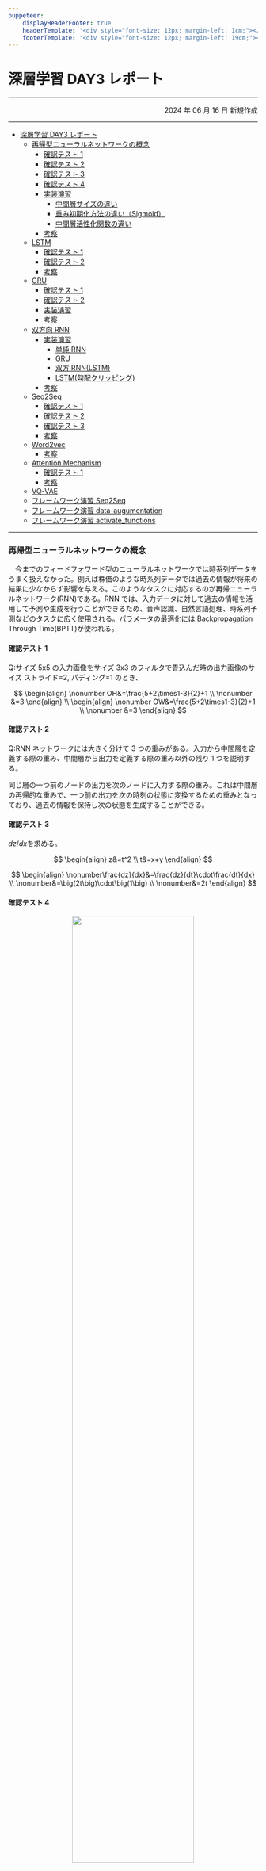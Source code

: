 ```yaml
---
puppeteer:
    displayHeaderFooter: true
    headerTemplate: '<div style="font-size: 12px; margin-left: 1cm;"></div>'
    footerTemplate: '<div style="font-size: 12px; margin-left: 19cm;"><span class="pageNumber"></span>/<span class="totalPages"></span></div>'
---
```


# 深層学習 DAY3 レポート

---

<div style="text-align: right;">

2024 年 06 月 16 日 新規作成

</div>

---

<!-- code_chunk_output -->

- [深層学習 DAY3 レポート](#深層学習-day3-レポート)
    - [再帰型ニューラルネットワークの概念](#再帰型ニューラルネットワークの概念)
      - [確認テスト 1](#確認テスト-1)
      - [確認テスト 2](#確認テスト-2)
      - [確認テスト 3](#確認テスト-3)
      - [確認テスト 4](#確認テスト-4)
      - [実装演習](#実装演習)
        - [中間層サイズの違い](#中間層サイズの違い)
        - [重み初期化方法の違い（Sigmoid）](#重み初期化方法の違いsigmoid)
        - [中間層活性化関数の違い](#中間層活性化関数の違い)
      - [考察](#考察)
    - [LSTM](#lstm)
      - [確認テスト 1](#確認テスト-1-1)
      - [確認テスト 2](#確認テスト-2-1)
      - [考察](#考察-1)
    - [GRU](#gru)
      - [確認テスト 1](#確認テスト-1-2)
      - [確認テスト 2](#確認テスト-2-2)
      - [実装演習](#実装演習-1)
      - [考察](#考察-2)
    - [双方向 RNN](#双方向-rnn)
      - [実装演習](#実装演習-2)
        - [単純 RNN](#単純-rnn)
        - [GRU](#gru-1)
        - [双方 RNN(LSTM)](#双方-rnnlstm)
        - [LSTM(勾配クリッピング)](#lstm勾配クリッピング)
      - [考察](#考察-3)
    - [Seq2Seq](#seq2seq)
      - [確認テスト 1](#確認テスト-1-3)
      - [確認テスト 2](#確認テスト-2-3)
      - [確認テスト 3](#確認テスト-3-1)
      - [考察](#考察-4)
    - [Word2vec](#word2vec)
      - [考察](#考察-5)
    - [Attention Mechanism](#attention-mechanism)
      - [確認テスト 1](#確認テスト-1-4)
      - [考察](#考察-6)
    - [VQ-VAE](#vq-vae)
    - [フレームワーク演習 Seq2Seq](#フレームワーク演習-seq2seq)
    - [フレームワーク演習 data-augumentation](#フレームワーク演習-data-augumentation)
    - [フレームワーク演習 activate\_functions](#フレームワーク演習-activate_functions)

<!-- /code_chunk_output -->

---

### 再帰型ニューラルネットワークの概念

&emsp;今までのフィードフォワード型のニューラルネットワークでは時系列データをうまく扱えなかった。例えば株価のような時系列データでは過去の情報が将来の結果に少なからず影響を与える。このようなタスクに対応するのが再帰ニューラルネットワーク(RNN)である。RNN では、入力データに対して過去の情報を活用して予測や生成を行うことができるため、音声認識、自然言語処理、時系列予測などのタスクに広く使用される。パラメータの最適化には Backpropagation Through Time(BPTT)が使われる。

#### 確認テスト 1

Q:サイズ 5x5 の入力画像をサイズ 3x3 のフィルタで畳込んだ時の出力画像のサイズ
ストライド=2, パディング=1 のとき、

$$
\begin{align}
    \nonumber OH&=\frac{5+2\times1-3}{2}+1 \\
    \nonumber &=3
\end{align} \\
\begin{align}
    \nonumber OW&=\frac{5+2\times1-3}{2}+1 \\
    \nonumber &=3
\end{align}
$$

#### 確認テスト 2

Q:RNN ネットワークには大きく分けて 3 つの重みがある。入力から中間層を定義する際の重み、中間層から出力を定義する際の重み以外の残り 1 つを説明する。

同じ層の一つ前のノードの出力を次のノードに入力する際の重み。これは中間層の再帰的な重みで、一つ前の出力を次の時刻の状態に変換するための重みとなっており、過去の情報を保持し次の状態を生成することができる。

#### 確認テスト 3

$dz/dx$を求める。

$$
\begin{align}
    z&=t^2 \\
    t&=x+y
\end{align}
$$

$$
\begin{align}
\nonumber\frac{dz}{dx}&=\frac{dz}{dt}\cdot\frac{dt}{dx} \\
\nonumber&=\big(2t\big)\cdot\big(1\big) \\
\nonumber&=2t
\end{align}
$$

#### 確認テスト 4

<div align=center>
<img src="src\day3確認テスト4.svg" width=70%>
</div>

$$
y_1=g(W_{(out)}z_1+b_{out}) \\
z_1=W_{(in)}x_1+Wz_0+b_{(in)}
$$

#### 実装演習

```python
# データを用意
# 2進数の桁数
binary_dim = 8
# 最大値 + 1
largest_number = pow(2, binary_dim)
# largest_numberまで2進数を用意
binary = np.unpackbits(
    np.array([range(largest_number)], dtype=np.uint8).T, axis=1)

input_layer_size = 2
hidden_layer_size = 16
output_layer_size = 1

weight_init_std = 1
learning_rate = 0.5

iters_num = 10000
plot_interval = 100

# ウェイト初期化 (バイアスは簡単のため省略)
W_in = weight_init_std * np.random.randn(input_layer_size, hidden_layer_size)
W_out = weight_init_std * np.random.randn(hidden_layer_size, output_layer_size)
W = weight_init_std * np.random.randn(hidden_layer_size, hidden_layer_size)
# Xavier
# W_in = np.random.randn(input_layer_size, hidden_layer_size) / (np.sqrt(input_layer_size))
# W_out = np.random.randn(hidden_layer_size, output_layer_size) / (np.sqrt(hidden_layer_size))
# W = np.random.randn(hidden_layer_size, hidden_layer_size) / (np.sqrt(hidden_layer_size))
# He
# W_in = np.random.randn(input_layer_size, hidden_layer_size) / (np.sqrt(input_layer_size)) * np.sqrt(2)
# W_out = np.random.randn(hidden_layer_size, output_layer_size) / (np.sqrt(hidden_layer_size)) * np.sqrt(2)
# W = np.random.randn(hidden_layer_size, hidden_layer_size) / (np.sqrt(hidden_layer_size)) * np.sqrt(2)


# 勾配
W_in_grad = np.zeros_like(W_in)
W_out_grad = np.zeros_like(W_out)
W_grad = np.zeros_like(W)

u = np.zeros((hidden_layer_size, binary_dim + 1))
z = np.zeros((hidden_layer_size, binary_dim + 1))
y = np.zeros((output_layer_size, binary_dim))

delta_out = np.zeros((output_layer_size, binary_dim))
delta = np.zeros((hidden_layer_size, binary_dim + 1))

all_losses = []

for i in range(iters_num):

    # A, B初期化 (a + b = d)
    a_int = np.random.randint(largest_number / 2)
    a_bin = binary[a_int]  # binary encoding
    b_int = np.random.randint(largest_number / 2)
    b_bin = binary[b_int]  # binary encoding

    # 正解データ
    d_int = a_int + b_int
    d_bin = binary[d_int]

    # 出力バイナリ
    out_bin = np.zeros_like(d_bin)

    # 時系列全体の誤差
    all_loss = 0

    # 時系列ループ
    for t in range(binary_dim):
        # 入力値
        X = np.array([a_bin[- t - 1], b_bin[- t - 1]]).reshape(1, -1)
        # 時刻tにおける正解データ
        dd = np.array([d_bin[binary_dim - t - 1]])

        u[:, t + 1] = np.dot(X, W_in) + np.dot(z[:, t].reshape(1, -1), W)
        z[:, t + 1] = functions.sigmoid(u[:, t + 1])
#         z[:,t+1] = functions.relu(u[:,t+1])
#         z[:,t+1] = np.tanh(u[:,t+1])
        y[:, t] = functions.sigmoid(np.dot(z[:, t + 1].reshape(1, -1), W_out))

        # 誤差
        loss = functions.mean_squared_error(dd, y[:, t])

        delta_out[:, t] = functions.d_mean_squared_error(
            dd, y[:, t]) * functions.d_sigmoid(y[:, t])

        all_loss += loss

        out_bin[binary_dim - t - 1] = np.round(y[:, t])

    for t in range(binary_dim)[::-1]:
        X = np.array([a_bin[-t - 1], b_bin[-t - 1]]).reshape(1, -1)

        delta[:, t] = (np.dot(delta[:, t + 1].T, W.T) + np.dot(delta_out[:,
                       t].T, W_out.T)) * functions.d_sigmoid(u[:, t + 1])
#         delta[:,t] = (np.dot(delta[:,t+1].T, W.T) + np.dot(delta_out[:,t].T, W_out.T)) * functions.d_relu(u[:,t+1])
#         delta[:,t] = (np.dot(delta[:,t+1].T, W.T) + np.dot(delta_out[:,t].T, W_out.T)) * d_tanh(u[:,t+1])

        # 勾配更新
        W_out_grad += np.dot(z[:, t + 1].reshape(-1, 1),
                             delta_out[:, t].reshape(-1, 1))
        W_grad += np.dot(z[:, t].reshape(-1, 1), delta[:, t].reshape(1, -1))
        W_in_grad += np.dot(X.T, delta[:, t].reshape(1, -1))

    # 勾配適用
    W_in -= learning_rate * W_in_grad
    W_out -= learning_rate * W_out_grad
    W -= learning_rate * W_grad

    W_in_grad *= 0
    W_out_grad *= 0
    W_grad *= 0

    if (i % plot_interval == 0):
        all_losses.append(all_loss)
        print("iters:" + str(i))
        print("Loss:" + str(all_loss))
        print("Pred:" + str(out_bin))
        print("True:" + str(d_bin))
        out_int = 0
        for index, x in enumerate(reversed(out_bin)):
            out_int += x * pow(2, index)
        print(str(a_int) + " + " + str(b_int) + " = " + str(out_int))
        print("------------")

lists = range(0, iters_num, plot_interval)
plt.plot(lists, all_losses, label="loss")
plt.show()
```

##### 中間層サイズの違い

<div align=center style="width: 49.75%;float: left;">

`hidden_layer_size = 16`

<img src="src\hiddenlayer16.png" width=100%>
</div>
<div align=center style="width: 49.75%;float: right;">

`hidden_layer_size = 32`

<img src="src\hiddenlayer32.png" width=100%>
</div>
<div align=center style="width: 49.75%;float: left;">

`hidden_layer_size = 64`

<img src="src\hiddenlayer64.png" width=100%>
</div>
<div align=center style="width: 49.75%;float: right;">

`hidden_layer_size = 128`

<img src="src\hiddenlayer128.png" width=100%>
</div>

##### 重み初期化方法の違い（Sigmoid）

<div align=center style="width: 49.75%;float: left;">

`Xavier`

<img src="src\rnn_xavier.png" width=100%>
</div>
<div align=center style="width: 49.75%;float: right;">

`He`

<img src="src\rnn_he.png" width=100%>
</div>

##### 中間層活性化関数の違い

<div align=center style="width: 49.75%;float: left;">

`ReLU`

<img src="src\rnn_relu.png" width=100%>
</div>
<div align=center style="width: 49.75%;float: right;">

`tanh`

<img src="src\rnn_tanh.png" width=100%>
</div>

#### 考察

&emsp;中間層のサイズを大きくしていったら、64 までは誤差の収束が速くなっているようだが、128 では逆に長くなった。誤差の収束が速くなったとしても汎化性能については懸念される。中間層の活性化関数を`ReLU`にした場合では、重みの更新はされなくなった。これは中間層への入力が 0 以下になり活性化関数の出力が 0 になったためではないかと考えられる。これは「死んだニューロン」問題と呼ばれている。活性化関数を`tanh`にした場合では学習が不安定になっており、これは勾配消失または勾配爆発ではないかと考えられる。

### LSTM

&emsp;RNN では時系列が長くなると見かけ上の層が深くなってしまい、勾配消失や勾配爆発といった問題が生じた。この問題を解決するために LSTM(Long Short-Tern Memory)が考案された。LSTM では 3 つのゲートと一つのセル状態を持つ。

-   入力ゲート
    新しい情報をどの程度セル状態に追加するかを決定する。
-   セル状態の更新
    忘却ゲートと入力ゲートの出力を使ってセル状態を更新する
-   忘却ゲート
    忘れるべき情報を決定する。過去のセル状態を次の状態にどの程度残すか決める。
-   出力ゲート
    次の隠れ状態を決定する。

入力ゲートと忘却ゲートにより重要な情報を長期間にわたって保持することができるようになる。また、勾配消失と勾配爆発が緩和され安定した学習が可能になる。

#### 確認テスト 1

シグモイド関数の微分

$$
\begin{align}
\nonumber\frac{d \sigma(x)}{d x}&=\frac{d}{d x}\frac{1}{1+e^{-ax}}\\
\nonumber &=\frac{-1}{(1+e^{-ax})^2}\cdot-ae^{-ax} \\
\nonumber &=\frac{a}{1+e^{-ax}}\cdot\frac{1+e^{-ax}-1}{1+e^{-ax}} \\
\nonumber &=a\frac{1}{1+e^{-ax}}\cdot\big(1-\frac{1}{1+e^{-ax}}\big)
\nonumber &=a\sigma(x)(1-\sigma(x))
\end{align}
$$

$\sigma(0)=0.5$なので$a=1$のとき$\frac{d \sigma(0)}{d x}=0.25$

#### 確認テスト 2

Q:以下の文章を LSTM に入力し空欄に当てはまる単語を予測したい。文中の「とても」という言葉はなくても影響を及ぼさない。この場合にはどのゲートが作用すると考えられるか。

忘却ゲート

#### 考察

&emsp;RNN では勾配を更新する際に行列の積を計算していたが、LSTM では要素ごとの積（アダマール積）を計算する。毎時刻、異なるゲート値によって要素ごとの積の計算が行われることで情報の選択と保持が可能になる。特に、忘却ゲートが情報を保持するか忘れるかを決定するため LSTM は勾配消失問題を緩和し、長期的な依存関係を保持することが期待できる。

### GRU

&emsp;LSTM は勾配消失問題を緩和することができたが、パラメータ数が多く計算に時間がかかった。そこで LSTM に代わるゲート付き RNN として GRU が提案された。GRU では LSTM と違って記憶セルを持たず、LSTM をよりシンプルにしたアーキテクチャである。使われるゲートはリセットゲートとアップデートゲートの二つである。

-   リセットゲート
    過去の隠れ状態をどれだけ無視するか決定する。
-   アップデートゲート
    隠れ状態を更新する。これは LSTM の忘却ゲートと入力ゲートの二つの役割を担う。

#### 確認テスト 1

Q:LSTM と CEC が抱える課題
LSTM はパラメータ数が多く計算に時間がかかり、CEC でデータを保持するためメモリ使用量を増加させる。

#### 確認テスト 2

Q:LSTM と GRU の違い
LSTM は入力ゲート、忘却ゲート、出力ゲート、CEC の 4 つの構成に対して、GRU ではリセットゲートとアップデートゲートの二つとなっている。

#### 実装演習

`DNN_code_colab_day3\notebook\3_2_tf_languagemodel\predict_word.ipynb`を実行

```python
ln = Language()

# 学習済みのパラメータをロード
ln.load_weights("./data_for_predict/predict_model")

# 保存したモデルを使って単語の予測をする
ln.predict("some of them looks like")
```

結果

```bash
...
well-known : 1.865201e-21
fair : 6.3084947e-22
below : 2.9081717e-23

Prediction: some of them looks like et
```

#### 考察

&emsp;このコードは英文を学習し次の単語を予測するモデルとなっている。モデルには LSTM が使用されている。予測結果は「et」という不自然な単語を返している。これは学習データに偏りがあるかデータセットが少なかったためではないかと考えられる。また、chunk_size は 5 と入力シーケンスが短いためモデルが文脈を正しく理解できていない可能性もある。

### 双方向 RNN

&emsp;LSTM の情報伝達の流れは過去から未来に向かっていたが、双方向 RNN では過去から未来方向に加えて未来から過去方向にも情報を伝達する。文章翻訳などのタスクでは翻訳すべき文章がすべて与えられているので、文章を左から右にだけでなく、右から左に処理し学習することもできる。

#### 実装演習

##### 単純 RNN

```python
import tensorflow as tf
from tensorflow.keras.models import Sequential
from tensorflow.keras import layers

tf.keras.backend.clear_session()
model_2 = tf.keras.models.Sequential()
model_2.add(layers.Input((NUM_DATA_POINTS, 1)))
model_2.add(layers.SimpleRNN(128))
model_2.add(layers.Dense(10, activation='softmax'))
model_2.summary()
model_2.predict(sample[0]).shape
model_2.compile(
    loss=tf.keras.losses.SparseCategoricalCrossentropy(),
    optimizer=tf.keras.optimizers.Adam(),
    metrics=['accuracy']
)

model_2.fit(
    dataset_prep_train,
    validation_data=dataset_prep_valid,
)
```

結果

```bash
219/219 [==============================] - 118s 535ms/step
- loss: 2.3746 - accuracy: 0.1000 - val_loss: 2.3463 - val_accuracy: 0.0773
```

##### GRU

```python
import tensorflow as tf
from tensorflow.keras.models import Sequential
from tensorflow.keras import layers

tf.keras.backend.clear_session()
model_3 = tf.keras.models.Sequential()
model_3.add(layers.Input((NUM_DATA_POINTS, 1)))
model_3.add(layers.GRU(128))
model_3.add(layers.Dense(10, activation='softmax'))
model_3.summary()
model_3.predict(sample[0]).shape
model_3.compile(
    loss=tf.keras.losses.SparseCategoricalCrossentropy(),
    optimizer=tf.keras.optimizers.Adam(),
    metrics=['accuracy']
)

model_3.fit(
    dataset_prep_train,
    validation_data=dataset_prep_valid,
)
```

結果

```bash
219/219 [==============================] - 10s 39ms/step
- loss: 2.3868 - accuracy: 0.1069 - val_loss: 2.3029 - val_accuracy: 0.1387
```

##### 双方 RNN(LSTM)

```python
import tensorflow as tf
from tensorflow.keras.models import Sequential
from tensorflow.keras import layers

tf.keras.backend.clear_session()
model_4 = tf.keras.models.Sequential()
model_4.add(layers.Input((NUM_DATA_POINTS, 1)))
model_4.add(layers.Bidirectional(layers.LSTM(64)))
model_4.add(layers.Dense(10, activation='softmax'))
model_4.summary()
model_4.predict(sample[0]).shape
model_4.compile(
    loss=tf.keras.losses.SparseCategoricalCrossentropy(),
    optimizer=tf.keras.optimizers.Adam(),
    metrics=['accuracy']
)

model_4.fit(
    dataset_prep_train,
    validation_data=dataset_prep_valid,
)
```

結果

```bash
219/219 [==============================] - 16s 60ms/step
- loss: 2.2779 - accuracy: 0.1469 - val_loss: 2.1503 - val_accuracy: 0.1867
```

##### LSTM(勾配クリッピング)

```python
import tensorflow as tf
from tensorflow.keras.models import Sequential
from tensorflow.keras import layers

tf.keras.backend.clear_session()
model_5 = tf.keras.models.Sequential()
model_5.add(layers.Input((NUM_DATA_POINTS, 1)))
model_5.add(layers.LSTM(64))
model_5.add(layers.Dense(10, activation='softmax'))
model_5.summary()
model_5.predict(sample[0]).shape
model_5.compile(
    loss=tf.keras.losses.SparseCategoricalCrossentropy(),
    optimizer=tf.keras.optimizers.Adam(clipvalue=0.5),
    metrics=['accuracy']
)

model_5.fit(
    dataset_prep_train,
    validation_data=dataset_prep_valid,
)
```

結果

```bash
219/219 [==============================] - 11s 34ms/step
- loss: 2.3477 - accuracy: 0.1120 - val_loss: 2.2879 - val_accuracy: 0.1440
```

#### 考察

&emsp;`val_accuracy`が一番高いモデルは双方向 RNN だった。今回は音声に関する多クラス分類タスクだったので時系列データの一方向だけでなく逆方向についても学習できる双方向 RNN がマッチしていたのではないかと考えられる。

### Seq2Seq

&emsp;seq2seq は 2 つの RNN を利用して時系列データから別の時系列データに変換するモデルである。Encoder-Decoder モデルとも呼ばれる。入力データを Encoder で符号化し、その出力を Decoder に通して復号化を行う。Encoder では任意の長さの文章を固定長のベクトルに変換する処理を行い、このベクトルを Decoder が受け取って目的とするデータを生成する。seq2seq は機械対話や機械翻訳に使用される。

-   HRED(Hierarchical Recurrent Encoder-Decoder)
    seq2seq は一問一答のため会話の流れをつかむことができない。HRED ではこれまでの会話コンテキスト全体を表すベクトルに変換する構造のため過去の発話の履歴を加味した回答を得ることができる。
-   VHRED(Variational Hierarchical Recurrent Encoder-Decoder)
    HRED の拡張版で変分オートエンコーダーの概念を取り入れた。生成される会話応答の多様性を高めた。
-   VAE
    ニューラルネットワークを使って次元削減する手法をオートエンコーダーという。オートエンコーダーでは Encoder と Decoder の構造になっており、入力データと正解データを同じデータにすることで、Encoder の出力が次元圧縮されたベクトルになる。VAE では Encoder 出力の潜在変数を標準化したものとなる。

#### 確認テスト 1

Q:seq2seq について説明しているものを選ぶ

(1). 双方向 RNN
(2). seq2seq
(3). Recursive Neural Network
(4). LSTM

#### 確認テスト 2

Q:seq2seq と HRED、HRED と VHRED の違い
seq2seq では履歴の情報を捉えることができなかったが、HRED では対話全体の文脈を反映できる。ところが HRED は多様性がない返答になってしまうことがあったため、VAE の概念を取り入れて多様性を確保したのが VHRED である。

#### 確認テスト 3

Q:VAE に関する下記の説明に当てはまる言葉
自己符号化器の潜在変数に**正規分布**を導入したもの

#### 考察

&emsp;seq2seq を改良する方法には以下の二つがある。

-   入力データの反転
    入力データの文字の順番を逆転させる。この方法は多くの場合で学習の進みが速くなり最終的な精度が向上する。
-   のぞき見
    Encoder の出力$h$を Decoder のほかのレイヤにも与える。

### Word2vec

&emsp;Word2vec は単語を意味のあるベクトルに変換する手法のことをいう。このベクトルは単語の分散表現と呼ばれる。代表的なニューラルネットワークのモデルには CBOW(Continuous bag-of-words)と skip-gram がある。分散表現は単語間の意味的な類似性を捉えたベクトルになる。テキストデータの分析や機械学習モデルの前処理として広く知用される。

-   CBOW
    周囲のコンテキストからターゲットを予測する。
-   skip-gram
    ターゲット単語から周囲の単語を予測する。

#### 考察

&emsp;シンボルグラウンディング問題がありましたが、自然言語と意味（と思われるもの）の結び付けができることが分かりました。機械翻訳やチャットボットに代表されるように自然言語処理は長足に発展してきましたが、単語をどうやって数値しか扱えないニューラルネットワークで処理しているのかという疑問を解消することができました。

### Attention Mechanism

&emsp;Attention はシーケンスデータを扱う際に重要な部分に注意を向けるための機構である。従来の seq2seq モデルでは長い文章であっても固定長のベクトルに変換しなければならず、特に長いシーケンスの場合、情報が圧縮されすぎて重要な情報が失われる問題があった。Attention 機構を使うことで、各単語の重要度を動的に計算し全体の情報を効果的に活用できるようになる。

#### 確認テスト 1

Q:RNN と word2vec、seq2seq と Attention の違い
RNN は時系列データを取り扱うモデル、Word2vec は単語を意味のあるベクトルに変換する技術、seq2seq はシーケンスデータを別のシーケンスデータに変換するモデルで、Attention は重要な部分の重みを大きくして伝える機構。

#### 考察

&emsp;Transformer を理解する上で重要な Attention 機構について学びました。近年の AI ブームを支えていると言えるほど重要な技術だと思います。今後も技術発展に注意を払っていきたいと思います。

### VQ-VAE

&emsp;オートエンコーダーをベースとしており、潜在変数が正規分布に従うように学習していた VAE と違って潜在変数が離散値になるように学習する。離散化にはベクトル量子化処理が行われる。離散化のメリットは次の 2 つが挙げられる。一つは言語が離散的であるため離散的表現を用いた方がより簡潔にデータの特徴を捉えることができると期待されるため、もう一つは posterior collapse と呼ばれる問題を回避するためである。VQ-VAE は生成されたデータの質を向上させることが期待できる。このモデルは openAI の DALL-E などで使われている。

### フレームワーク演習 Seq2Seq

```python
import tensorflow as tf
import numpy as np
import matplotlib.pyplot as plt

NUM_ENC_TOKENS = 1
NUM_DEC_TOKENS = 1
NUM_HIDDEN_PARAMS = 10
NUM_STEPS = 24
tf.keras.backend.clear_session()
e_input = tf.keras.layers.Input(shape=(NUM_STEPS, NUM_ENC_TOKENS), name='e_input')
_, e_state = tf.keras.layers.SimpleRNN(NUM_HIDDEN_PARAMS, return_state=True, name='e_rnn')(e_input)
d_input = tf.keras.layers.Input(shape=(NUM_STEPS, NUM_DEC_TOKENS), name='d_input')
d_rnn = tf.keras.layers.SimpleRNN(NUM_HIDDEN_PARAMS, return_sequences=True, return_state=True, name='d_rnn')
d_rnn_out, _ = d_rnn(d_input, initial_state=[e_state])
d_dense = tf.keras.layers.Dense(NUM_DEC_TOKENS, activation='linear', name='d_output')
d_output = d_dense(d_rnn_out)
model_train = tf.keras.models.Model(inputs=[e_input, d_input], outputs=d_output)
model_train.compile(optimizer='adam', loss='mean_squared_error')
model_train.summary()
n = len(x) - NUM_STEPS
ex = np.zeros((n, NUM_STEPS))
dx = np.zeros((n, NUM_STEPS))
dy = np.zeros((n, NUM_STEPS))

for i in range(0, n):
  ex[i] = seq_in[i:i + NUM_STEPS]
  dx[i, 1:] = seq_out[i:i + NUM_STEPS - 1]
  dy[i] = seq_out[i: i + NUM_STEPS]

ex = ex.reshape(n, NUM_STEPS, 1)
dx = dx.reshape(n, NUM_STEPS, 1)
dy = dy.reshape(n, NUM_STEPS, 1)
BATCH_SIZE = 16
EPOCHS = 80

history = model_train.fit([ex, dx], dy, batch_size=BATCH_SIZE, epochs=EPOCHS, validation_split=0.2, verbose=False)
model_pred_e = tf.keras.models.Model(inputs=[e_input], outputs=[e_state])
pred_d_input = tf.keras.layers.Input(shape=(1, 1))
pred_d_state_in = tf.keras.layers.Input(shape=(NUM_HIDDEN_PARAMS))
pred_d_output, pred_d_state = d_rnn(pred_d_input, initial_state=[pred_d_state_in])
pred_d_output = d_dense(pred_d_output)
pred_d_model = tf.keras.Model(inputs=[pred_d_input, pred_d_state_in], outputs=[pred_d_output, pred_d_state])
def predict(input_data):
  state_value = model_pred_e.predict(input_data)
  _dy = np.zeros((1, 1, 1))

  output_data = []
  for i in range(0, NUM_STEPS):
    y_output, state_value = pred_d_model.predict([_dy, state_value])

    output_data.append(y_output[0, 0, 0])
    _dy[0, 0, 0] = y_output

  return output_data
init_points = [0, 24, 49, 74]

for i in init_points:
  _x = ex[i : i + 1]
  _y = predict(_x)

  if i == 0:
    plt.plot(x[i : i + NUM_STEPS], _y, color="red", label='output')
  else:
    plt.plot(x[i : i + NUM_STEPS], _y, color="red")

plt.plot(x, seq_out, color = 'blue', linestyle = "dashed", label = 'correct')
plt.grid()
plt.legend()
plt.show()
```

<div align=center>
<img src="src\seq2seq_out.png" width=100%>
</div>

今回は SimpleRNN を使用しているがこれを LSTM や GRU に変更すればより良い結果が期待できる。長期依存関係をよりよく捉えられる可能性があり、勾配消失問題を軽減し長いシーケンスの処理に適している。また、Attention 機構を導入することも効果的と考えられる。

### フレームワーク演習 data-augumentation

&emsp;画像の認識精度向上にはデータの水増しが有効であることが知られている。以下にその手法を挙げる。

-   水平方向、上下方向の反転
-   画像のきりとり
-   コントラスト、輝度、色相の変更
-   画像の回転
-   部分的なマスキング
-   画像ミックス

```python
def data_augmentation(image):
    image = tf.image.random_flip_left_right(image)
    image = tf.image.random_flip_up_down(image)
    image = tf.image.random_contrast(image, lower=0.4, upper=0.6)
    image = tf.image.random_brightness(image, max_delta=0.8)
    image = tf.image.rot90(image, k=random.choice((0, 1, 2)))
    image = tf.image.random_hue(image, max_delta=0.1)
    return image

image = image_origin
show_images([data_augmentation(image).numpy() for _ in range(36)])
```

<div align=center>
<img src="src\augmentation.png" width=100%>
</div>

### フレームワーク演習 activate_functions

&emsp;ニューラルネットワークの順伝播では、線形変換で得た値に対して非線形な変換を行う。非線形な変換を行う際に用いられる関数を活性化関数という。ニューラルネットワークのパラメータの最適化には連鎖率を用いた誤差逆伝播法が使われるため活性化関数は微分可能であることが望ましい。

-   Sigmoid
    誤差逆伝播法の黎明期によく用いられた。勾配消失問題が発生しやすい。

    ```python
    def sigmoid(x):
        """forward
            sigmoid
            シグモイド関数
        """
        return 1.0 / (1.0 + np.exp(-x))

    def d_sigmoid(x):
        """backward
            derivative of sigmoid
            シグモイド関数の導関数
        """
        dx = sigmoid(x) * (1.0 - sigmoid(x))
        return dx
    ```

    <div align=center>
    <img src="src\act_sigmoid.png" width=100%>
    </div>

-   tanh
    双曲線正接関数。中間層を深く重ねるほど勾配消失が発生しやすくなる。

    ```python
    def tanh(x):
        """forward
            tanh
            双曲線正接関数
        """
        return np.tanh(x)
    def d_tanh(x):
        """backward
            derivative of tanh
            双曲線正接関数の導関数
        """
        dx = 1.0 / np.square(np.cosh(x))
        return dx
    ```

    <div align=center>
    <img src="src\act_tanh.png" width=100%>
    </div>

-   ReLU
    正規化線形関数、ランプ関数。勾配消失が発生しにくいが入力値が負のとき、学習が進まない。

    ```python
    def relu(x):
        """forward
            ReLU
            正規化線形関数
        """
        return np.maximum(0, x)

    def d_relu(x):
        """backward
            derivative of ReLU
            正規化線形関数の導関数
        """
        dx = np.where(x > 0.0, 1.0, np.where(x < 0.0, 0.0, np.nan))
        return dx
    ```

    <div align=center>
    <img src="src\act_relu.png" width=100%>
    </div>

-   Leaky ReLU
    漏洩正規化線形関数。入力値が負のときは、小さな傾きの 1 次関数となる。

    ```python
    alpha = 0.01

    def lrelu(x):
        """forward
            Leaky ReLU
        漏洩正規化線形関数
        """
        return np.maximum(alpha*x, x)

    def d_lrelu(x):
        """backward
            derivative of Leaky ReLU
            漏洩正規化線形関数の導関数
        """
        dx = np.where(x > 0.0, 1.0, np.where(x < 0.0, alpha, np.nan))
        return dx
    ```

    <div align=center>
    <img src="src\act_leakyrelu.png" width=100%>
    </div>

-   Swish
    シグモイド加重線形関数。ReLU の代替候補として注目されている。ReLU と違って原点においても連続になる。

    ```python
    beta = 1.0

    def swish(x):
        """forward
            Swish
            シグモイド加重線形関数
        """
        return x * sigmoid(beta*x)

    def d_swish(x):
        """backward
            derivative of Swish
            シグモイド加重線形関数の導関数
        """
        dx = beta*swish(x) + sigmoid(beta*x)*(1.0 - beta*swish(x))
        return dx
    ```

    <div align=center>
    <img src="src\act_swish.png" width=100%>
    </div>

-   Softmax
    シグモイド関数を多値分類用に拡張したもの

    ```python
    def softmax(x):
        """forward
            softmax
            ソフトマックス関数
        """
        if x.ndim == 2:
            x = x.T
            x = x - np.max(x, axis=0)
            y = np.exp(x) / np.sum(np.exp(x), axis=0)
            return y.T

        x = x - np.max(x)  # オーバーフロー対策
        return np.exp(x) / np.sum(np.exp(x))

    def d_softmax(x):
        """backward
            derivative of softmax
            ソフトマックス関数の導関数
        """
        y = softmax(x)
        dx = -y[:,:,None] * y[:,None,:]       # ヤコビ行列を計算 (i≠jの場合)
        iy, ix = np.diag_indices_from(dx[0])  # 対角要素の添字を取得
        dx[:,iy,ix] = y * (1.0 - y)           # 対角要素値を修正 (i＝jの場合)
        return dx
    ```

    <div align=center>
    <img src="src\act_softmax.png" width=100%>
    </div>
